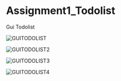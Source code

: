 # Assignment1_Todolist
Gui Todolist 


![GUITODOLIST](https://user-images.githubusercontent.com/70587016/150205550-1746f84b-f180-4bfe-b615-681f3f0556f5.png)


![GUITODOLIST2](https://user-images.githubusercontent.com/70587016/150205691-5988af57-c475-4cc8-be5e-67988785c014.png)


![GUITODOLIST3](https://user-images.githubusercontent.com/70587016/150205730-0a5b97cf-885a-4e34-9f8a-8b9dbc45a4cf.png)


![GUITODOLIST4](https://user-images.githubusercontent.com/70587016/150205825-054a7200-cc5b-49d6-8f0c-08c98cf8bf60.png)
